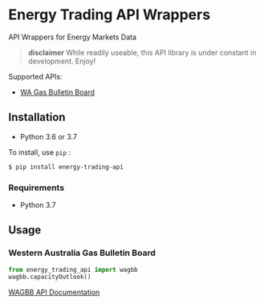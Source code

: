 # Energy Trading API Wrappers
API Wrappers for Energy Markets Data
> **disclaimer** While readily useable, this API library is under constant in development. Enjoy!

Supported APIs:

- [WA Gas Bulletin Board](https://gbbwa.aemo.com.au/)

## Installation
* Python 3.6 or 3.7

To install,  use `pip` :
```bash
$ pip install energy-trading-api
```

### Requirements
* Python 3.7


## Usage

### Western Australia Gas Bulletin Board
```python
from energy_trading_api import wagbb
wagbb.capacityOutlook()
```    
[WAGBB API Documentation](https://gbbwa.aemo.com.au/api/v1/document/1f2bc41e-3e42-41eb-86f7-4a10d2d6e4bc/content)
